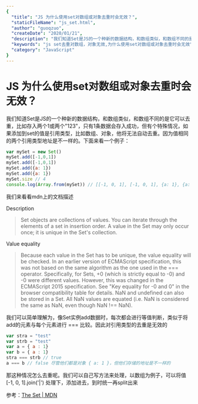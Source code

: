 ```yaml
---
{
  "title": "JS 为什么使用set对数组或对象去重时会无效？",
  "staticFileName": "js_set.html",
  "author": "guoqzuo",
  "createDate": "2020/01/21",
  "description": "我们知道Set是JS的一个种新的数据结构，和数组类似，和数组不同的是它可以去重，比如存入两个1或两个'123'，只有1条数据会存入成功，但有个特殊情况，如果添加到set的值是引用类型，比如数组、对象，他将无法自动去重。因为值相同的两个引用类型地址是不一样的。下面来看一个例子：",
  "keywords": "js set去重对数组，对象无效,为什么使用set对数组或对象去重时会无效",
  "category": "JavaScript"
}
---
```


# JS 为什么使用set对数组或对象去重时会无效？

我们知道Set是JS的一个种新的数据结构，和数组类似，和数组不同的是它可以去重，比如存入两个1或两个"123"，只有1条数据会存入成功，但有个特殊情况，如果添加到set的值是引用类型，比如数组、对象，他将无法自动去重。因为值相同的两个引用类型地址是不一样的。下面来看一个例子：

```js
var mySet = new Set()
mySet.add([-1,0,1])
mySet.add([-1,0,1])
mySet.add({a: 1})
mySet.add({a: 1})
mySet.size // 4
console.log(Array.from(mySet)) // [[-1, 0, 1], [-1, 0, 1], {a: 1}, {a: 1}]
```

我们来看看mdn上的文档描述

Description
> Set objects are collections of values. You can iterate through the elements of a set in insertion order. A value in the Set may only occur once; it is unique in the Set's collection.

Value equality
> Because each value in the Set has to be unique, the value equality will be checked. In an earlier version of ECMAScript specification, this was not based on the same algorithm as the one used in the === operator. Specifically, for Sets, +0 (which is strictly equal to -0) and -0 were different values. However, this was changed in the ECMAScript 2015 specification. See "Key equality for -0 and 0" in the browser compatibility table for details. NaN and undefined can also be stored in a Set. All NaN values are equated (i.e. NaN is considered the same as NaN, even though NaN !== NaN).

我们可以简单理解为，像Set实例add数据时，每次都会进行等值判断，类似于将add的元素与每个元素进行 === 比较。因此对引用类型的去重是无效的

```js
var stra = "test"
var strb = "test"
var a = { a : 1}
var b = { a : 1}
stra === strb // true
a === b // false 尽管他们都是对象 { a: 1 }，但他们存储的地址是不一样的 
```

那这种情况怎么去重呢。我们可以自己写方法来处理，以数组为例子，可以将值[-1, 0, 1].join('|') 处理下，添加进去，到时统一再split出来

参考：[The Set | MDN](https://developer.mozilla.org/en-US/docs/Web/JavaScript/Reference/Global_Objects/Set)

